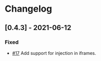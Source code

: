 # Changelog

## [0.4.3] - 2021-06-12
### Fixed
- [#17](https://github.com/crimx/webpack-target-webextension/pull/17) Add support for injection in iframes.